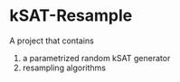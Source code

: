 # kSAT-Resample
A project that contains
1. a parametrized random kSAT generator
2. resampling algorithms
